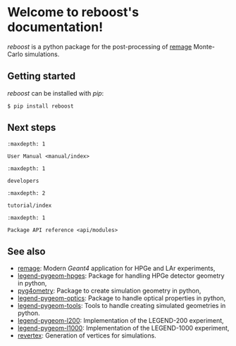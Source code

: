 # Welcome to reboost's documentation!

_reboost_ is a python package for the post-processing of
[remage](https://remage.readthedocs.io/en/stable/) Monte-Carlo simulations.

## Getting started

_reboost_ can be installed with _pip_:

```console
$ pip install reboost
```

## Next steps

```{toctree}
:maxdepth: 1

User Manual <manual/index>
```

```{toctree}
:maxdepth: 1

developers
```

```{toctree}
:maxdepth: 2

tutorial/index
```

```{toctree}
:maxdepth: 1

Package API reference <api/modules>
```

## See also

- [remage](https://remage.readthedocs.io/en/stable/): Modern _Geant4_
  application for HPGe and LAr experiments,
- [legend-pygeom-hpges](https://legend-pygeom-hpges.readthedocs.io/en/latest/):
  Package for handling HPGe detector geometry in python,
- [pyg4ometry](https://pyg4ometry.readthedocs.io/en/stable/): Package to
  create simulation geometry in python,
- [legend-pygeom-optics](https://legend-pygeom-optics.readthedocs.io/en/stable/):
  Package to handle optical properties in python,
- [legend-pygeom-tools](https://legend-pygeom-tools.readthedocs.io/en/stable/):
  Tools to handle creating simulated geometries in python.
- [legend-pygeom-l200](https://github.com/legend-exp/legend-pygeom-l200):
  Implementation of the LEGEND-200 experiment,
- [legend-pygeom-l1000](https://github.com/legend-exp/legend-pygeom-l1000):
  Implementation of the LEGEND-1000 experiment,
- [revertex](https://github.com/legend-exp/revertex/): Generation of vertices
  for simulations.
